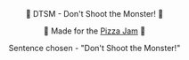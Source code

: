 <div align="center">
👹 DTSM - Don't Shoot the Monster! 👺

🍕 Made for the <a href="https://itch.io/jam/pizza-jam-pizza-prize-">Pizza Jam</a> 🍕  

Sentence chosen - "Don't Shoot the Monster!"
</div>
